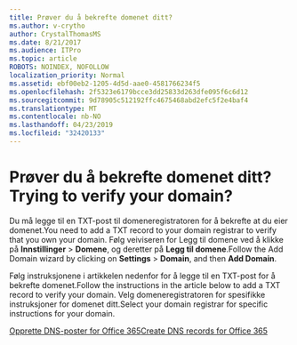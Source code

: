 ```yaml
---
title: Prøver du å bekrefte domenet ditt?
ms.author: v-crytho
author: CrystalThomasMS
ms.date: 8/21/2017
ms.audience: ITPro
ms.topic: article
ROBOTS: NOINDEX, NOFOLLOW
localization_priority: Normal
ms.assetid: ebf00eb2-1205-4d5d-aae0-4581766234f5
ms.openlocfilehash: 2f5323e6179bcce3dd25833d263dfe095f6c6d12
ms.sourcegitcommit: 9d78905c512192ffc4675468abd2efc5f2e4baf4
ms.translationtype: MT
ms.contentlocale: nb-NO
ms.lasthandoff: 04/23/2019
ms.locfileid: "32420133"
---
```

# <a name="trying-to-verify-your-domain"></a><span data-ttu-id="93f00-102">Prøver du å bekrefte domenet ditt?</span><span class="sxs-lookup"><span data-stu-id="93f00-102">Trying to verify your domain?</span></span>

<span data-ttu-id="93f00-103">Du må legge til en TXT-post til domeneregistratoren for å bekrefte at du eier domenet.</span><span class="sxs-lookup"><span data-stu-id="93f00-103">You need to add a TXT record to your domain registrar to verify that you own your domain.</span></span> <span data-ttu-id="93f00-104">Følg veiviseren for Legg til domene ved å klikke på **Innstillinger** \> **Domene**, og deretter på **Legg til domene**.</span><span class="sxs-lookup"><span data-stu-id="93f00-104">Follow the Add Domain wizard by clicking on **Settings** \> **Domain**, and then **Add Domain**.</span></span> 
  
<span data-ttu-id="93f00-105">Følg instruksjonene i artikkelen nedenfor for å legge til en TXT-post for å bekrefte domenet.</span><span class="sxs-lookup"><span data-stu-id="93f00-105">Follow the instructions in the article below to add a TXT record to verify your domain.</span></span> <span data-ttu-id="93f00-106">Velg domeneregistratoren for spesifikke instruksjoner for domenet ditt.</span><span class="sxs-lookup"><span data-stu-id="93f00-106">Select your domain registrar for specific instructions for your domain.</span></span>
  
[<span data-ttu-id="93f00-107">Opprette DNS-poster for Office 365</span><span class="sxs-lookup"><span data-stu-id="93f00-107">Create DNS records for Office 365</span></span>](https://support.office.com/article/Create-DNS-records-for-Office-365-when-you-manage-your-DNS-records-B0F3FDCA-8A80-4E8E-9EF3-61E8A2A9AB23.aspx)
  

